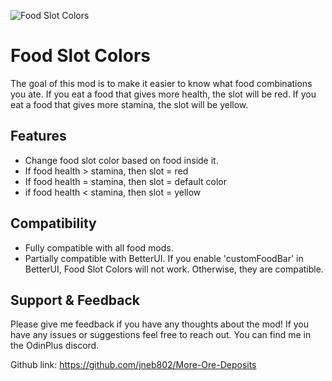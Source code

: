 ![Food Slot Colors](https://i.imgur.com/ngHw6Og.png)

# Food Slot Colors
The goal of this mod is to make it easier to know what food combinations you ate. If you eat a food that gives more health, the slot will be red. If you eat a food that gives more stamina, the slot will be yellow.

## Features
- Change food slot color based on food inside it.
- If food health > stamina, then slot = red
- If food health = stamina, then slot = default color
- if food health < stamina, then slot = yellow

## Compatibility
- Fully compatible with all food mods.
- Partially compatible with BetterUI. If you enable 'customFoodBar' in BetterUI, Food Slot Colors will not work. Otherwise, they are compatible.

## Support & Feedback
Please give me feedback if you have any thoughts about the mod! If you have any issues or suggestions feel free to reach out. You can find me in the OdinPlus discord.

Github link: https://github.com/jneb802/More-Ore-Deposits